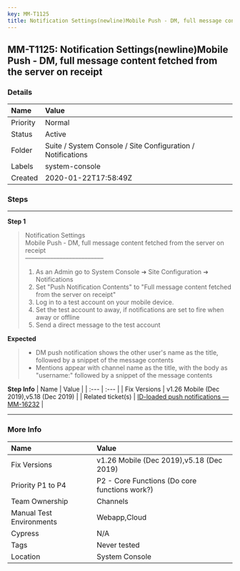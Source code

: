```yaml
---
key: MM-T1125
title: Notification Settings(newline)Mobile Push - DM, full message content fetched from the server on receipt
---
```


## MM-T1125: Notification Settings(newline)Mobile Push - DM, full message content fetched from the server on receipt

### Details

| Name     | Value                                                       |
| :------- | :---------------------------------------------------------- |
| Priority | Normal                                                      |
| Status   | Active                                                      |
| Folder   | Suite / System Console / Site Configuration / Notifications |
| Labels   | system-console                                              |
| Created  | 2020-01-22T17:58:49Z                                        |

### Steps

<hr/>

**Step 1**

> <article>Notification Settings<br>Mobile Push - DM, full message content fetched from the server on receipt<br>–––––––––––––––––––––––––<ol><li>As an Admin go to System Console ➜ Site Configuration ➜ Notifications</li><li>Set "Push Notification Contents" to "Full message content fetched from the server on receipt"</li><li>Log in to a test account on your mobile device.</li><li>Set the test account to away, if notifications are set to fire when away or offline</li><li>Send a direct message to the test account</li></ol></article>

**Expected**

> <article><ul><li>DM push notification shows the other user's name as the title, followed by a snippet of the message contents</li><li>Mentions appear with channel name as the title, with the body as "username:" followed by a snippet of the message contents</li></ul></article>

**Step Info**
| Name | Value |
| :--- | :--- |
| Fix Versions | v1.26 Mobile (Dec 2019),v5.18 (Dec 2019) |
| Related ticket(s) | <a href="https://mattermost.atlassian.net/browse/MM-16232">ID-loaded push notifications — MM-16232</a> |

<hr/>

### More Info

| Name                     | Value                                         |
| :----------------------- | :-------------------------------------------- |
| Fix Versions             | v1.26 Mobile (Dec 2019),v5.18 (Dec 2019)      |
| Priority P1 to P4        | P2 - Core Functions (Do core functions work?) |
| Team Ownership           | Channels                                      |
| Manual Test Environments | Webapp,Cloud                                  |
| Cypress                  | N/A                                           |
| Tags                     | Never tested                                  |
| Location                 | System Console                                |
